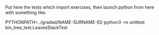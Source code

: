 

Put here the tests which import exercises, then launch python from here with something like:

PYTHONPATH=../graded/NAME-SURNAME-ID/  python3 -m unittest bin_tree_test.LeavesStackTest

